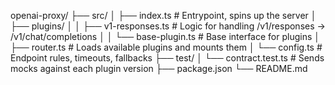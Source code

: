 openai-proxy/ 
├── src/
│   ├── index.ts             # Entrypoint, spins up the server
│   ├── plugins/
│   │   ├── v1-responses.ts  # Logic for handling /v1/responses → /v1/chat/completions
│   │   └── base-plugin.ts   # Base interface for plugins
│   ├── router.ts            # Loads available plugins and mounts them
│   └── config.ts            # Endpoint rules, timeouts, fallbacks
├── test/
│   └── contract.test.ts     # Sends mocks against each plugin version
├── package.json
└── README.md
